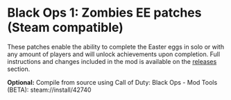 # Black Ops 1: Zombies EE patches (Steam compatible)

These patches enable the ability to complete the Easter eggs in solo or with any amount of players and will unlock achievements upon completion. Full instructions and changes included in the mod is available on the [releases](https://github.com/ReubenUKGB/black-ops-one-zombies-ee-patches/releases/tag/v1.1.3-black-ops-one-zombies-ee-patches-steam_compatible) section.

**Optional:** Compile from source using Call of Duty: Black Ops - Mod Tools (BETA): steam://install/42740
